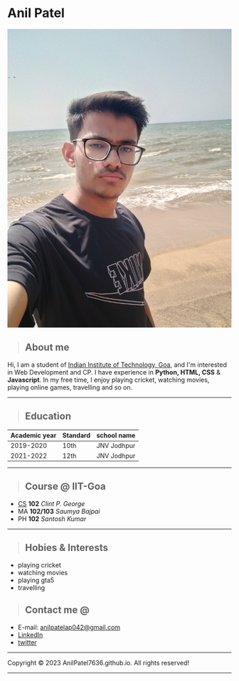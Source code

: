 # Anil Patel

![Anil Patel](images/anilpatel.jpg "Anil Patel")
>
> ## About me
>
Hi, I am a student of [Indian Institute of Technology, Goa](https://iitgoa.ac.in/), and I'm interested in Web Development and CP. I have experience in **Python, HTML, CSS** & **Javascript**. In my free time, I enjoy playing cricket, watching movies, playing online games, travelling and so on.

******

>
> ## Education
| Academic year | Standard | school name |
|---------------|----------|-------------|
| 2019-2020     | 10th     |JNV Jodhpur  |
| 2021-2022     | 12th     |JNV Jodhpur  |
  
******

>
> ## Course @ IIT-Goa

- [CS](https://clintpgeorge.github.io/cs-102/spring-2023/)  **102**  *Clint P. George*
- MA  **102/103** *Saumya Bajpai*
- PH  **102** *Santosh Kumar*


******

> ## Hobies & Interests
- playing cricket
- watching movies
- playing gta5
- travelling

>
> ## Contact me @
>
- E-mail: <anilpatelap042@gmail.com>
- [LinkedIn](https://www.linkedin.com/in/anil-patel-aa7a81224)
- [twitter](https://twitter.com/anilpat51576532)
  
******
  




Copyright &copy; 2023 AnilPatel7636.github.io.  All rights reserved!

******
